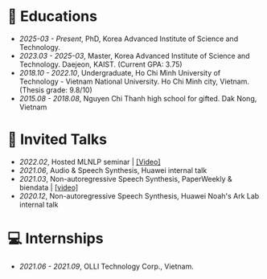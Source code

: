 
# 📖 Educations
- *2025-03 - Present*, PhD, Korea Advanced Institute of Science and Technology. 
- *2023.03 - 2025-03*, Master, Korea Advanced Institute of Science and Technology. Daejeon, KAIST. (Current GPA: 3.75)
- *2018.10 - 2022.10*, Undergraduate, Ho Chi Minh University of Technology - Vietnam National University. Ho Chi Minh city, Vietnam. (Thesis grade: 9.8/10)
- *2015.08 - 2018.08*, Nguyen Chi Thanh high school for gifted. Dak Nong, Vietnam

# 💬 Invited Talks
- *2022.02*, Hosted MLNLP seminar \| [\[Video\]](https://www.bilibili.com/video/BV1wF411x7qh)
- *2021.06*, Audio & Speech Synthesis, Huawei internal talk
- *2021.03*, Non-autoregressive Speech Synthesis, PaperWeekly & biendata \| [\[video\]](https://www.bilibili.com/video/BV1uf4y1t7Hr/)
- *2020.12*, Non-autoregressive Speech Synthesis, Huawei Noah's Ark Lab internal talk

# 💻 Internships
- *2021.06 - 2021.09*, OLLI Technology Corp., Vietnam.
